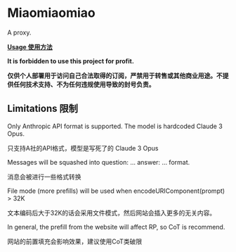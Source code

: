 # Miaomiaomiao

A proxy. 

[**Usage 使用方法**](usage.md)

**It is forbidden to use this project for profit.**

**仅供个人部署用于访问自己合法取得的订阅，严禁用于转售或其他商业用途。不提供任何技术支持、不为任何违规使用导致的封号负责。**

## Limitations 限制

Only Anthropic API format is supported. The model is hardcoded Claude 3 Opus.

只支持A社的API格式，模型是写死了的 Claude 3 Opus

Messages will be squashed into question: ... answer: ... format.

消息会被进行一些格式转换

File mode (more prefills) will be used when encodeURIComponent(prompt) > 32K 

文本编码后大于32K的话会采用文件模式，然后网站会插入更多的无关内容。

In general, the prefill from the website will affect RP, so CoT is recommend.

网站的前置填充会影响效果，建议使用CoT类破限

